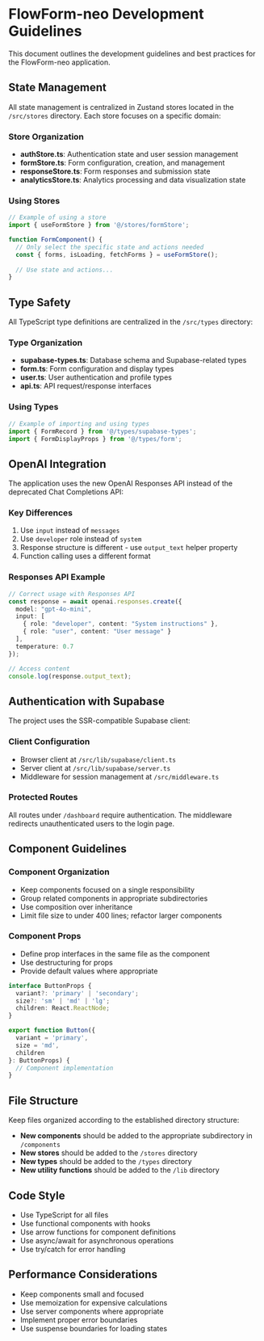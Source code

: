 # FlowForm-neo Development Guidelines

This document outlines the development guidelines and best practices for the FlowForm-neo application.

## State Management

All state management is centralized in Zustand stores located in the `/src/stores` directory. Each store focuses on a specific domain:

### Store Organization

- **authStore.ts**: Authentication state and user session management
- **formStore.ts**: Form configuration, creation, and management
- **responseStore.ts**: Form responses and submission state
- **analyticsStore.ts**: Analytics processing and data visualization state

### Using Stores

```typescript
// Example of using a store
import { useFormStore } from '@/stores/formStore';

function FormComponent() {
  // Only select the specific state and actions needed
  const { forms, isLoading, fetchForms } = useFormStore();
  
  // Use state and actions...
}
```

## Type Safety

All TypeScript type definitions are centralized in the `/src/types` directory:

### Type Organization

- **supabase-types.ts**: Database schema and Supabase-related types
- **form.ts**: Form configuration and display types
- **user.ts**: User authentication and profile types
- **api.ts**: API request/response interfaces

### Using Types

```typescript
// Example of importing and using types
import { FormRecord } from '@/types/supabase-types';
import { FormDisplayProps } from '@/types/form';
```

## OpenAI Integration

The application uses the new OpenAI Responses API instead of the deprecated Chat Completions API:

### Key Differences

1. Use `input` instead of `messages`
2. Use `developer` role instead of `system`
3. Response structure is different - use `output_text` helper property
4. Function calling uses a different format

### Responses API Example

```typescript
// Correct usage with Responses API
const response = await openai.responses.create({
  model: "gpt-4o-mini",
  input: [
    { role: "developer", content: "System instructions" },
    { role: "user", content: "User message" }
  ],
  temperature: 0.7
});

// Access content
console.log(response.output_text);
```

## Authentication with Supabase

The project uses the SSR-compatible Supabase client:

### Client Configuration

- Browser client at `/src/lib/supabase/client.ts`
- Server client at `/src/lib/supabase/server.ts`
- Middleware for session management at `/src/middleware.ts`

### Protected Routes

All routes under `/dashboard` require authentication. The middleware redirects unauthenticated users to the login page.

## Component Guidelines

### Component Organization

- Keep components focused on a single responsibility
- Group related components in appropriate subdirectories
- Use composition over inheritance
- Limit file size to under 400 lines; refactor larger components

### Component Props

- Define prop interfaces in the same file as the component
- Use destructuring for props
- Provide default values where appropriate

```typescript
interface ButtonProps {
  variant?: 'primary' | 'secondary';
  size?: 'sm' | 'md' | 'lg';
  children: React.ReactNode;
}

export function Button({ 
  variant = 'primary', 
  size = 'md', 
  children 
}: ButtonProps) {
  // Component implementation
}
```

## File Structure

Keep files organized according to the established directory structure:

- **New components** should be added to the appropriate subdirectory in `/components`
- **New stores** should be added to the `/stores` directory
- **New types** should be added to the `/types` directory
- **New utility functions** should be added to the `/lib` directory

## Code Style

- Use TypeScript for all files
- Use functional components with hooks
- Use arrow functions for component definitions
- Use async/await for asynchronous operations
- Use try/catch for error handling

## Performance Considerations

- Keep components small and focused
- Use memoization for expensive calculations
- Use server components where appropriate
- Implement proper error boundaries
- Use suspense boundaries for loading states
